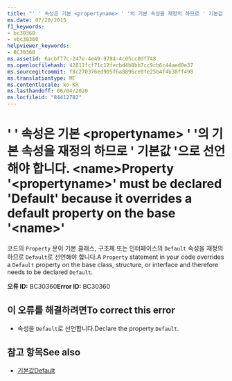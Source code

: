 ```yaml
---
title: "' ' 속성은 기본 <propertyname> ' '의 기본 속성을 재정의 하므로 ' 기본값 '으로 선언 해야 합니다. <name>"
ms.date: 07/20/2015
f1_keywords:
- bc30360
- vbc30360
helpviewer_keywords:
- BC30360
ms.assetid: 6acbf77c-247e-4e49-9784-4c05cc0df748
ms.openlocfilehash: 42811fcf71c12fecbd4b8bb7cc9cb6c44aed0e37
ms.sourcegitcommit: f8c270376ed905f6a8896ce0fe25b4f4b38ff498
ms.translationtype: MT
ms.contentlocale: ko-KR
ms.lasthandoff: 06/04/2020
ms.locfileid: "84412782"
---
```

# <a name="property-propertyname-must-be-declared-default-because-it-overrides-a-default-property-on-the-base-name"></a><span data-ttu-id="19338-102">' ' 속성은 기본 \<propertyname> ' '의 기본 속성을 재정의 하므로 ' 기본값 '으로 선언 해야 합니다. \<name></span><span class="sxs-lookup"><span data-stu-id="19338-102">Property '\<propertyname>' must be declared 'Default' because it overrides a default property on the base '\<name>'</span></span>
<span data-ttu-id="19338-103">코드의 `Property` 문이 기본 클래스, 구조체 또는 인터페이스의 `Default` 속성을 재정의하므로 `Default`로 선언해야 합니다.</span><span class="sxs-lookup"><span data-stu-id="19338-103">A `Property` statement in your code overrides a `Default` property on the base class, structure, or interface and therefore needs to be declared `Default`.</span></span>  
  
 <span data-ttu-id="19338-104">**오류 ID:** BC30360</span><span class="sxs-lookup"><span data-stu-id="19338-104">**Error ID:** BC30360</span></span>  
  
## <a name="to-correct-this-error"></a><span data-ttu-id="19338-105">이 오류를 해결하려면</span><span class="sxs-lookup"><span data-stu-id="19338-105">To correct this error</span></span>  
  
- <span data-ttu-id="19338-106">속성을 `Default`로 선언합니다.</span><span class="sxs-lookup"><span data-stu-id="19338-106">Declare the property `Default`.</span></span>  
  
## <a name="see-also"></a><span data-ttu-id="19338-107">참고 항목</span><span class="sxs-lookup"><span data-stu-id="19338-107">See also</span></span>

- [<span data-ttu-id="19338-108">기본값</span><span class="sxs-lookup"><span data-stu-id="19338-108">Default</span></span>](../language-reference/modifiers/default.md)
